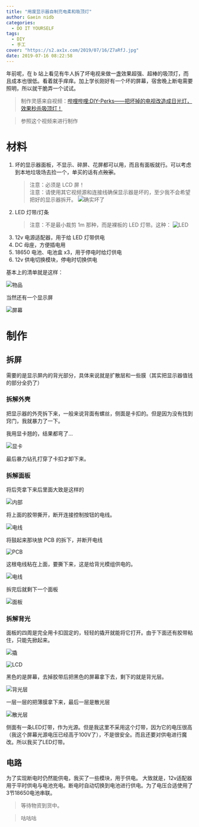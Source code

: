 ```yaml
---
title: "用废显示器自制充电柔和吸顶灯"
author: Gaein nidb
categories:
  - DO IT YOURSELF
tags:
  - DIY
  - 手工
cover: "https://s2.ax1x.com/2019/07/16/Z7aRfJ.jpg"
date: 2019-07-16 08:22:58
---
```


年前呢，在 b 站上看见有牛人拆了坏电视来做一盏效果超强、超棒的吸顶灯，而且成本也很低。看着就手痒痒。加上学长刚好有一个坏的屏幕，宿舍晚上断电需要照明，所以就干脆弄一个试试。

<!-- more -->

> 制作灵感来自视频：[哔哩哔哩:DIY-Perks——把坏掉的电视改造成日光灯，效果秒杀吸顶灯！](https://www.bilibili.com/video/BV1xp4y1s7WY)

> 参照这个视频来进行制作

# 材料

1. 坏的显示器面板，不显示、碎屏、花屏都可以用，而且有面板就行。可以考虑到本地垃圾场去捡一个，单买的话有点~~败家~~。
   > 注意：必须是 LCD 屏！  
   > 注意：请使用其它视频源和连接线确保显示器是坏的，至少我不会希望把好的显示器拆开。
   > ![确实坏了](https://img.cdn.gaein.cn/blog/posts/How-to-DIY-lamp/BD33RARLZ.jpg)
2. LED 灯带/灯条
   > 注意：不是最小裁剪 1m 那种，而是裸板的 LED 灯带。这种：
   > ![LED](https://img.cdn.gaein.cn/blog/posts/How-to-DIY-lamp/BD95Q9R2T.jpg)
3. 12v 电源适配器，用于给 LED 灯带供电
4. DC 母座，方便插电用
5. 18650 电池、电池盒 x3，用于停电时给灯供电
6. 12v 供电切换模块，停电时切换供电

基本上的清单就是这样：

![物品](https://img.cdn.gaein.cn/blog/posts/How-to-DIY-lamp/BD53DHR2E.png)


当然还有一个显示屏

![屏幕](https://img.cdn.gaein.cn/blog/posts/How-to-DIY-lamp/BD33Q9R2T.jpg)

# 制作

## 拆屏

需要的是显示屏内的背光部分，具体来说就是扩散层和一些膜（其实把显示器值钱的部分全扔了）

### 拆解外壳

把显示器的外壳拆下来，一般来说背面有螺丝，侧面是卡扣的。但是因为没有找到窍门，我就暴力了一下。

我用显卡翘的，结果都弯了...

![显卡](https://img.cdn.gaein.cn/blog/posts/How-to-DIY-lamp/BD33RBNW5.jpg)

最后暴力钻孔打穿了卡扣才卸下来。

### 拆解面板

将后壳拿下来后里面大致是这样的

![内部](https://img.cdn.gaein.cn/blog/posts/How-to-DIY-lamp/BD33RCVCZ.jpg)

将上面的胶带撕开，断开连接控制按钮的电线。

![电线](https://img.cdn.gaein.cn/blog/posts/How-to-DIY-lamp/BD33RC82Q.jpg)

将鼓起来那块放 PCB 的拆下，并断开电线

![PCB](https://img.cdn.gaein.cn/blog/posts/How-to-DIY-lamp/BD33RD375.jpg)

这根电线粘在上面，要撕下来，这是给背光模组供电的。

![电线](https://img.cdn.gaein.cn/blog/posts/How-to-DIY-lamp/BD33RERGM.jpg)

拆完后就剩下一个面板

![面板](https://img.cdn.gaein.cn/blog/posts/How-to-DIY-lamp/BD33RE3WP.jpg)

### 拆解背光

面板的四周是完全用卡扣固定的，轻轻的撬开就能将它打开。由于下面还有胶带粘住，只能先掀起来。

![撬](https://img.cdn.gaein.cn/blog/posts/How-to-DIY-lamp/BD33RFF05.jpg)

![LCD](https://img.cdn.gaein.cn/blog/posts/How-to-DIY-lamp/BD33RFR2T.jpg)

黑色的是屏幕，去掉胶带后把黑色的屏幕拿下去，剩下的就是背光层。

![背光层](https://img.cdn.gaein.cn/blog/posts/How-to-DIY-lamp/BD33RGF5A.jpg)

一层一层的把薄膜拿下来，最后一层是散光层

![散光层](https://img.cdn.gaein.cn/blog/posts/How-to-DIY-lamp/BD33RGZHG.jpg)

侧面有一条LED灯带，作为光源。但是我这里不采用这个灯带，因为它的电压很高（我这个屏幕光源电压已经高于100V了），不是很安全。而且还要对供电进行魔改。所以我买了LED灯带。

## 电路

为了实现断电时仍然能供电，我买了一些模块，用于供电。
大致就是，12v适配器用于平时供电与电池充电。断电时自动切换到电池进行供电。为了电压合适使用了3节18650电池串联。

> 等待物资到货中。

> 咕咕咕